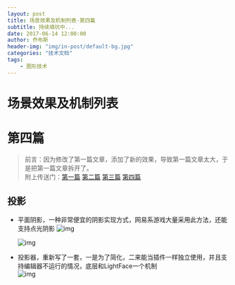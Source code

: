 ```yaml
---
layout: post
title: 场景效果及机制列表-第四篇
subtitle: 持续填坑中...
date: 2017-06-14 12:00:00
author: 乔布斯
header-img: "img/in-post/default-bg.jpg"
categories: "技术文档"
tags:
    - 图形技术
---
```



# 场景效果及机制列表
# 第四篇
> 前言：因为修改了第一篇文章，添加了新的效果，导致第一篇文章太大，于是把第一篇文章拆开了。  
    附上传送门：[第一篇](/2017/06/05/list-shader-scene) [第二篇](/2017/06/08/list-shader-scene-2) [第三篇](/2017/06/13/list-shader-scene-3) [第四篇](/2017/06/14/list-shader-scene-4)
    
## 投影
- 平面阴影，一种非常便宜的阴影实现方式，网易系游戏大量采用此方法，还能支持点光阴影
    ![img](/img/in-post/list-render-demo/planar-shadow.jpg)  
    
    ![img](/img/in-post/list-render-demo/planar-shadow.gif)
    
    
- 投影器，重新写了一套，一是为了简化，二来能当插件一样独立使用，并且支持编辑器不运行的情况，底层和LightFace一个机制  
    ![img](/img/in-post/list-render-demo/projector.gif)

    
    

    

